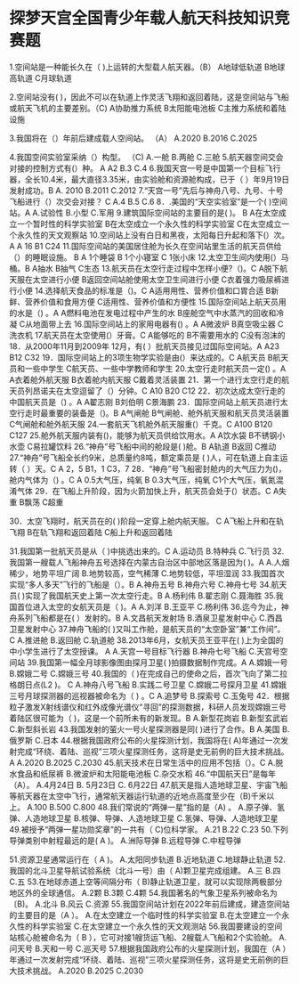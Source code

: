 #  探梦天宫全国青少年载人航天科技知识竞赛题

1.空间站是一种能长久在（ )上运转的大型载人航天器。（B）
A地球低轨道
B地球高轨道
C月球轨道

2.空间站没有( )，因此不可以在轨道上作灵活飞翔和返回着陆，这是空间站与飞船或航天飞机的主要差别。（C)
A协助推力系统
B太阳能电池板
C主推力系统和着陆设施

3.我国将在（）年前后建成载人空间站。 （A）
A.2020
B.2016
C.2025

4.我国空间实验室采纳（）构型。 （C)
A.一舱
B.两舱
C.三舱
5.航天器空间交会对接的控制方式有(）种。  A
A2
B.3
C.4
6.我国天宫一号是中国第一个目标飞行器，全长10.4米，最大直径3.35米，由实验舱和资源舱构成，已于（ ）年9月19日发射成功。B
A. 2010 
B.2011
C.2012
7.“天宫一号”先后与神舟八号、九号、十号飞船进行（）次交会对接？  C
A.4 
B.5
C.6
8．.美国的“天空实验室”是一个( )空间站。A
A.试验性
B.小型
C.军用
9.建筑国际空间站的主要目的是( )。  B
A在太空成立一个暂时性的科学实验室
B在太空成立一个永久性的科学实验室
C在太空成立一个永久性的天文观察站
10.空间站上没有白日和黑夜，太阳每日升起和落下(）次。A
A 16 
B1 
C24
11.国际空间站的美国居住舱为长久在空间站里生活的航天员供给（）的睡眠设施。 B
A 1个睡袋
B 1个小寝室
C 1张小床
12.太空卫生间内使用(）马桶。B
A抽水
B抽气
C生态
13.航天员在太空行走过程中怎样小便?（)。C
A脱下航天服在太空进行小便
B返回空间站舱使用太空卫生间进行小便
C衣着强力吸尿裤进行小便
14.选择航天食品的标准是（)。C
A适用用性、营养价值和口胃合适 
B新鲜、营养价值和食用方便
C适用性、营养价值和方便性
15.国际空间站上航天员用的水是（) 。A
A燃料电池在发电过程中产生的水
B座舱空气中水蒸汽的回收和冷凝
C从地面带上去
16.国际空间站上的家用电器有() 。A
A微波炉 B真空吸尘器 C洗衣机
17.航天员在太空使用(）牙膏。C
A能够吃的
B不需要用水的
C没有泡沫的
18．从2000年11月到2009年 12月，有( ）批航天员接见过国际空间站。A
A23 
B12
C32
19．国际空间站上的3项生物学实验是由(）来达成的。C
A航天员 
B航天员和一些中学生
C航天员、一些中学教师和学生
20.太空行走时航天员一定() 。A
A衣着舱外航天服
B衣着舱内航天服
C戴着灵活装置
21．第一个进行太空行走的航天员列昂诺夫在太空逗留了（）分钟。C
A10
B20
C12
22．初次达成太空行走的中国航天员是（) 。A
A翟志刚
B刘伯明
C景海鹏
23．国际空间站上航天员进行太空行走时最重要的装备是（)。B
A气闸舱
B气闸舱、舱外航天服和航天员灵活装置
C气闸舱和舱外航天服
24.一套航天飞机舱外航天服重(）千克。C
A100
B120
C127
25.舱外航天服内装有()，能够为航天员供给饮用水。A
A饮水袋
B不锈钢小水壶
C易拉罐饮料
26.“神舟”号飞船中间的舱段是(  )舱。B
A轨道
B返回
C推动
27.“神舟”号飞船全长约9米，总质量约8吨，额定乘员是 (  )人，可在轨道上自主运转（  ）天。C
A 2，5
B1，1
C3，7
28．“神舟”号飞船密封舱内的大气压力为()，舱内气体为（) 。C
A 0.5大气压，纯氧
B 0.3大气压，纯氧 
C1个大气压，氧氮混淆气体
29．在飞船上升阶段，因为火箭加快上升，航天员会处于(）状态。C
A失重
B飘荡
C超重

30．太空飞翔时，航天员在的(   )阶段一定穿上舱内航天服。 C
A飞船上升和在轨飞翔
B在轨飞翔和返回着陆
C船上升和返回着陆

31.我国第一批航天员是从（  )中挑选出来的。C
A.运动员
B.特种兵
C.飞行员
32.我国第一艘载人飞船神舟五号选择在内蒙古自治区中部地区落是因为(  )。A
A.人烟稀少，地势平坦广阔
B.地势较高，空气稀薄
C.地势较低，平坦湿润
33.我国首次实现“多人多天”飞行的飞船是（）。B
A.神舟五号 
B.神舟六号
C.神舟七号
34.航天员(   )实现了我国航天史上第一次太空行走。B
A.杨利伟
B.翟志刚
C.聂海胜
35.我国首位进入太空的女航天员是（  )。A
A.刘洋
B.王亚平
C.杨利伟
36.迄今为止，神舟系列飞船都是在(  ）发射的。B
A.文昌航天发射场
B.酒泉卫星发射中心
C.西昌卫星发射中心
37.神舟飞船的(   )又叫工作舱，是航天员的“太空卧室”兼“工作间”。C
A.推进舱
B.返回舱
C.轨道舱
38.2013年6月，女航天员王亚平在(   )上为全国的中小学生进行了太空授课。 A
A.天宫一号目标飞行器
B.神舟七号飞船
C.天宫号空间站
39.我国第一幅全月球影像图由探月卫星(   )拍摄数据制作完成。A
A.嫦娥一号 
B.嫦娥二号
C.嫦娥三号
40.我国的（  )在完成自己的使命之后，首次飞向了第二拉格朗日点(L2 )。 C
A.神舟八号飞船
B.实践二号卫星
C.嫦娥二号探月卫星
41.嫦娥三号月球探测器的巡视器被命名为（  ) 。C
A.追梦号
B.探索号
C.玉兔号
42．根据粒子激发X射线谱仪和红外成像光谱仪“寻回”的探测数据，科研人员发现嫦娥三号着陆区很可能为（  )，这是一个前所未有的新发现。B
A.新型花岗岩
B.新型玄武岩
C.新型斜长岩
43.我国发射的萤火一号火星探测器是同(  )进行了合作。B
A.美国 
B.俄罗斯
C.日本
44.根据我国政府公布的火星探测计划，我国将在( A)年通过一次发射完成“环绕、着陆、巡视”三项火星探测任务，这将是史无前例的巨大技术挑战。A
A.2020
B.2025
C.2030
45.航天技术在日常生活中的应用不包括（）。C
A.脱水食品和纸尿裤
B.微波炉和太阳能电池板
C.杂交水稻
46.“中国航天日”是每年（A）。
A.4月24日
B. 5月23日
C. 6月22日
47.航天是指人造地球卫星、宇宙飞船等航天器在太空中飞行，通常航天器运行轨道的近地点高度至少在（B)千米以上。
A.100 
B.500 
C.800
48.我们常说的“两弹一星”指的是（A) 。
A.原子弹、氢弹、人造地球卫星
B.核弹、导弹、人造地球卫星
C.氢弹、导弹、人造地球卫星
49.被授予“两弹一星功勋奖章”的一共有（ C)位科学家。
A.21
B.22
C.23
50.下列导弹类别中射程最远的是( A )。
A.洲际导弹
B.远程导弹
C.中程导弹

51.资源卫星通常运行在（ A )。
A.太阳同步轨道
B.近地轨道
C.地球静止轨道
52.我国的北斗卫星导航试验系统（北斗一号）由（ A)颗卫星完成组建。
A.三
B.四
C.五
53.在地球赤道上空等间隔分布（ B)静止轨道卫星，就可以实现除两极部分地区外的全球通信。
A.2颗
B.3颗
C.4颗
54.我国著名的气象卫星系列被命名为〔B)。
A.北斗
B.风云
C.资源
55.我国空间站计划在2022年前后建成，建造空间站的主要目的是（A ）。
A.在太空建立一个临时性的科学实验室
B.在太空建立一个永久性的科学实验室
C.在太空建立一个永久性的天文观测站
56.我国要建设的空间站核心舱被命名为（ B ），它可对接1艘货运飞船、2艘载人飞船和2个实验舱。
A.问天号
B.天和一号
C.巡天号
57.根据我国政府公布的火星探测计划，我国在（A ）年通过一次发射完成“环绕、着陆、巡视”三项火星探测任务，这将是史无前例的巨大技术挑战。
A.2020
B.2025
C.2030
